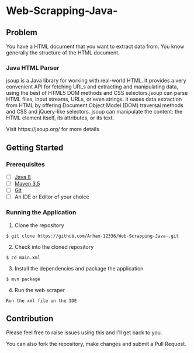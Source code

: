# Web-Scrapping-Java-

## Problem
You have a HTML document that you want to extract data from. You know generally the structure of the HTML document.

### Java HTML Parser

jsoup is a Java library for working with real-world HTML. It provides a very convenient API for fetching URLs and extracting and manipulating data, using the best of HTML5 DOM methods and CSS selectors.jsoup can parse HTML files, input streams, URLs, or even strings. It eases data extraction from HTML by offering Document Object Model (DOM) traversal methods and CSS and jQuery-like selectors. jsoup can manipulate the content: the HTML element itself, its attributes, or its text.
<p>Visit https://jsoup.org/ for more details</p>


## Getting Started

### Prerequisites
- [ ] [Java 8](https://www.java.com/en/download/help/download_options.xml)
- [ ] [Maven 3.5](https://maven.apache.org/install.html)
- [ ] [Git]()
- [ ] An IDE or Editor of your choice

### Running the Application

1. Clone the repository
```
$ git clone https://github.com/Arham-12336/Web-Scrapping-Java-.git
```

2. Check into the cloned repository
```
$ cd main.xml
```

3. Install the dependencies and package the application
```
$ mvn package
```

4. Run the web scraper
```
Run the xml file on the IDE
```

## Contribution

Please feel free to raise issues using this and I'll get back to you.

You can also fork the repository, make changes and submit a Pull Request.
